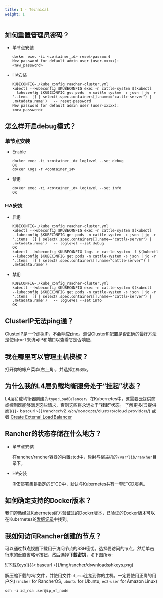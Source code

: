 ```yaml
---
title: 1 - Technical
weight: 1
---
```


## 如何重置管理员密码？

- 单节点安装

  ```
  docker exec -ti <container_id> reset-password
  New password for default admin user (user-xxxxx):
  <new_password>
  ```

- HA安装

  ```
  KUBECONFIG=./kube_config_rancher-cluster.yml
  kubectl --kubeconfig $KUBECONFIG exec -n cattle-system $(kubectl   --kubeconfig $KUBECONFIG get pods -n cattle-system -o json | jq -r '.items  [] | select(.spec.containers[].name=="cattle-server") | .metadata.name')   -- reset-password
  New password for default admin user (user-xxxxx):
  <new_password>
  ```

## 怎么样开启debug模式？

### 单节点安装

- Enable

  ```
  docker exec -ti <container_id> loglevel --set debug
  OK
  docker logs -f <container_id>
  ```

- 禁用

  ```
  docker exec -ti <container_id> loglevel --set info
  OK
  ```

### HA安装

- 启用

  ```
  KUBECONFIG=./kube_config_rancher-cluster.yml
  kubectl --kubeconfig $KUBECONFIG exec -n cattle-system $(kubectl   --kubeconfig $KUBECONFIG get pods -n cattle-system -o json | jq -r '.items  [] | select(.spec.containers[].name=="cattle-server") | .metadata.name')   -- loglevel --set debug
  OK
  kubectl --kubeconfig $KUBECONFIG logs -n cattle-system -f $(kubectl   --kubeconfig $KUBECONFIG get pods -n cattle-system -o json | jq -r '.items  [] | select(.spec.containers[].name="cattle-server") | .metadata.name')
  ```

- 禁用

  ```
  KUBECONFIG=./kube_config_rancher-cluster.yml
  kubectl --kubeconfig $KUBECONFIG exec -n cattle-system $(kubectl   --kubeconfig $KUBECONFIG get pods -n cattle-system -o json | jq -r '.items  [] | select(.spec.containers[].name=="cattle-server") | .metadata.name')   -- loglevel --set info
  OK
  ```

## ClusterIP无法ping通？

ClusterIP是一个虚拟IP，不会响应ping。测试ClusterIP配置是否正确的最好方法是使用`curl`来访问IP和端口以查看它是否响应。

## 我在哪里可以管理主机模板？

打开你的帐户菜单(右上角)，并选择`主机模板`。

## 为什么我的L4层负载均衡服务处于“挂起”状态？

L4层负载均衡器创建为`type:LoadBalancer`，在Kubernetes中，这需要云提供商或控制器能够满足这些请求，否则这些将永远处于“挂起”状态。 了解更多[云提供商]({{< baseurl >}}/rancher/v2.x/cn/concepts/clusters/cloud-providers/) 或者 [Create External Load Balancer](https://kubernetes.io/docs/tasks/access-application-cluster/create-external-load-balancer/)

## Rancher的状态存储在什么地方？

- 单节点安装

  在rancher/rancher容器的内置etcd中，映射与宿主机的`/var/lib/rancher`目录下。

- HA安装

  RKE部署集群指定的ETCD中，默认与Kubernetes共有一套ETCD服务。

## 如何确定支持的Docker版本？

我们遵循经过Kubernetes官方验证过的Docker版本，已验证的Docker版本可以在Kubernetes的[发版记录](https://github.com/kubernetes/kubernetes/blob/master/CHANGELOG-1.10.md#external-dependencies)中找到。

## 我如何访问Rancher创建的节点？

可以通过**节点**视图下载用于访问节点的SSH密钥。选择要访问的节点，然后单击行末的垂直省略号按钮，然后选择**下载密钥**，如下图所示:

![下载Keys]({{< baseurl >}}/img/rancher/downloadsshkeys.png)

解压缩下载的zip文件，并使用文件`id_rsa`连接到你的主机。一定要使用正确的用户名(`rancher` for RancherOS, `ubuntu` for Ubuntu, `ec2-user` for Amazon Linux)

```
ssh -i id_rsa user@ip_of_node
```
